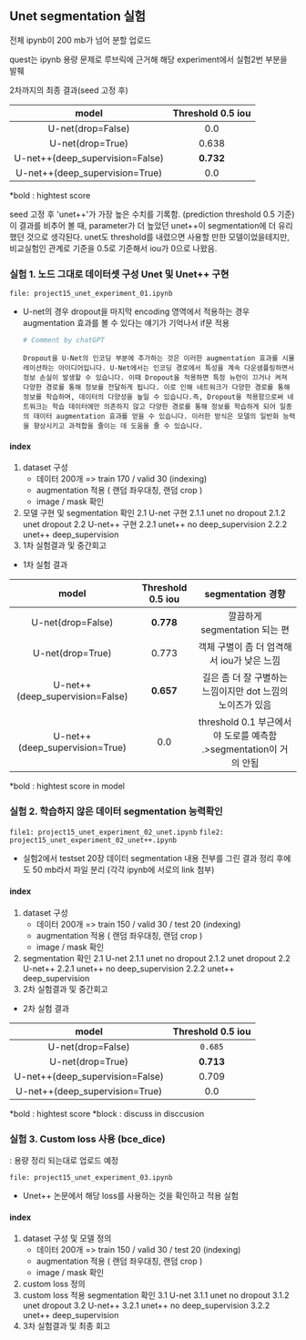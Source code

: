 
## Unet segmentation 실험 

전체 ipynb이 200 mb가 넘어 분할 업로드

quest는 ipynb 용량 문제로 루브릭에 근거해 해당 experiment에서 실험2번 부분을 발췌

2차까지의 최종 결과(seed 고정 후)

|model|Threshold 0.5 iou |
|:--:|:--:|
|U-net(drop=False)|0.0|
|U-net(drop=True)|0.638|
|U-net++(deep_supervision=False)|**0.732**|
|U-net++(deep_supervision=True)|0.0|

*bold : hightest score

seed 고정 후 'unet++'가 가장 높은 수치를 기록함.
(prediction threshold 0.5 기준)
이 결과를 비추어 볼 때, parameter가 더 높았던 unet++이 segmentation에 더 유리했던 것으로 생각된다.
unet도 threshold를 내렸으면 사용할 만한 모델이었을테지만,비교실험인 관계로 기준을 0.5로 기준해서 iou가 0으로 나왔음.

### 실험 1. 노드 그대로 데이터셋 구성 Unet 및 Unet++ 구현

`file: project15_unet_experiment_01.ipynb`

- U-net의 경우 dropout을 마지막 encoding 영역에서 적용하는 경우 augmentation 효과를 볼 수 있다는 얘기가 기억나서 if문 적용
    ```python
    # Comment by chatGPT
    ```
    ```
    Dropout을 U-Net의 인코딩 부분에 추가하는 것은 이러한 augmentation 효과를 시뮬레이션하는 아이디어입니다. U-Net에서는 인코딩 경로에서 특성을 계속 다운샘플링하면서 정보 손실이 발생할 수 있습니다. 이때 Dropout을 적용하면 특정 뉴런이 끄거나 켜져 다양한 경로를 통해 정보를 전달하게 됩니다. 이로 인해 네트워크가 다양한 경로를 통해 정보를 학습하며, 데이터의 다양성을 높일 수 있습니다.즉, Dropout을 적용함으로써 네트워크는 학습 데이터에만 의존하지 않고 다양한 경로를 통해 정보를 학습하게 되어 일종의 데이터 augmentation 효과를 얻을 수 있습니다. 이러한 방식은 모델의 일반화 능력을 향상시키고 과적합을 줄이는 데 도움을 줄 수 있습니다.
    ```

#### index
1. dataset 구성
    - 데이터 200개 => train 170 / valid 30 (indexing)
    - augmentation 적용 ( 랜덤 좌우대칭, 랜덤 crop )
    - image / mask 확인
2. 모델 구현 및 segmentation 확인
 2.1 U-net 구현
    2.1.1 unet no dropout
    2.1.2 unet dropout
 2.2 U-net++ 구현
    2.2.1 unet++ no deep_supervision
    2.2.2 unet++ deep_supervision
3. 1차 실험결과 및 중간회고 

- 1차 실험 결과

|model|Threshold 0.5 iou |segmentation 경향|
|:--:|:--:|:--:|
|U-net(drop=False)|**0.778**|깔끔하게 segmentation 되는 편|
|U-net(drop=True)|0.773|객체 구별이 좀 더 엄격해서 iou가 낮은 느낌|
|U-net++(deep_supervision=False)|**0.657**|길은 좀 더 잘 구별하는 느낌이지만 dot 느낌의 노이즈가 있음|
|U-net++(deep_supervision=True)|0.0| threshold 0.1 부근에서야 도로를 예측함 .>segmentation이 거의 안됨|
*bold : hightest score in model

### 실험 2. 학습하지 않은 데이터 segmentation 능력확인

`file1: project15_unet_experiment_02_unet.ipynb`
`file2: project15_unet_experiment_02_unet++.ipynb`

- 실험2에서 testset 20장 데이터 segmentation 내용 전부를 그린 결과 정리 후에도 50 mb라서 파일 분리 (각각 ipynb에 서로의 link 첨부)

#### index
1. dataset 구성
    - 데이터 200개 => train 150 / valid 30 / test 20 (indexing)
    - augmentation 적용 ( 랜덤 좌우대칭, 랜덤 crop )
    - image / mask 확인
2. segmentation 확인
 2.1 U-net
    2.1.1 unet no dropout
    2.1.2 unet dropout
 2.2 U-net++
    2.2.1 unet++ no deep_supervision
    2.2.2 unet++ deep_supervision
3. 2차 실험결과 및 중간회고 

- 2차 실험 결과
    
|model|Threshold 0.5 iou |
|:--:|:--:|
|U-net(drop=False)|`0.685`|
|U-net(drop=True)|**0.713**|
|U-net++(deep_supervision=False)|0.709|
|U-net++(deep_supervision=True)|0.0|
*bold : hightest score
*block : discuss in disccusion

### 실험 3. Custom loss 사용 (bce_dice) 
: 용량 정리 되는대로 업로드 예정

`file: project15_unet_experiment_03.ipynb`

- Unet++ 논문에서 해당 loss를 사용하는 것을 확인하고 적용 실험

#### index
1. dataset 구성 및 모델 정의
    - 데이터 200개 => train 150 / valid 30 / test 20 (indexing)
    - augmentation 적용 ( 랜덤 좌우대칭, 랜덤 crop )
    - image / mask 확인
2. custom loss 정의
3. custom loss 적용 segmentation 확인
3.1 U-net
    3.1.1 unet no dropout
    3.1.2 unet dropout
 3.2 U-net++
    3.2.1 unet++ no deep_supervision
    3.2.2 unet++ deep_supervision
4. 3차 실험결과 및 최종 회고 

    
